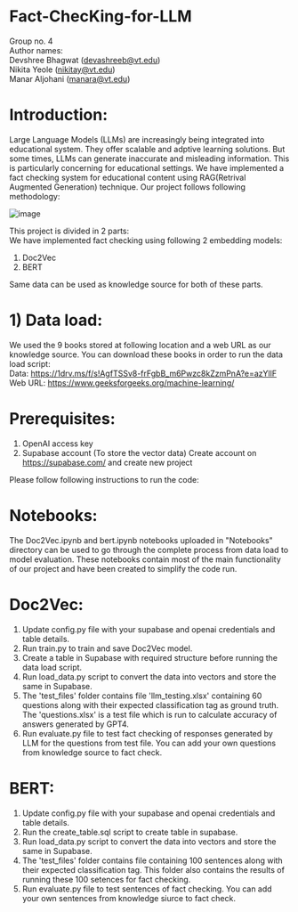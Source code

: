 # Fact-ChecKing-for-LLM
Group no. 4  
Author names:  
Devshree Bhagwat (devashreeb@vt.edu)  
Nikita Yeole (nikitay@vt.edu)  
Manar Aljohani (manara@vt.edu)  

# Introduction:<br>
Large Language Models (LLMs) are increasingly being integrated into educational system. They offer scalable and adptive learning solutions. But some times, LLMs can generate inaccurate and misleading information. This is particularly concerning for educational settings. We have implemented a fact checking system for educational content using RAG(Retrival Augmented Generation) technique. Our project follows following methodology:

![image](https://github.com/Devashree95/Fact-ChecKing-for-LLM/assets/122653285/23b106d7-3770-47e3-8bcb-7e415022963c)

This project is divided in 2 parts:  
We have implemented fact checking using following 2 embedding models:  
1. Doc2Vec  
2. BERT  

Same data can be used as knowledge source for both of these parts.  

# 1) Data load:<br>
We used the 9 books stored at following location and a web URL as our knowledge source. You can download these books in order to run the data load script:  
Data: https://1drv.ms/f/s!AgfTSSv8-frFgbB_m6Pwzc8kZzmPnA?e=azYllF  
Web URL: https://www.geeksforgeeks.org/machine-learning/  

# Prerequisites:  
1. OpenAI access key  
2. Supabase account (To store the vector data)
   Create account on https://supabase.com/ and create new project  

Please follow following instructions to run the code:  
# Notebooks:  
The Doc2Vec.ipynb and bert.ipynb notebooks uploaded in "Notebooks" directory can be used to go through the complete process from data load to model evaluation. These notebooks contain most of the main functionality of our project and have been created to simplify the code run.  

# Doc2Vec:  
1. Update config.py file with your supabase and openai credentials and table details.  
2. Run train.py to train and save Doc2Vec model.  
3. Create a table in Supabase with required structure before running the data load script.
4. Run load_data.py script to convert the data into vectors and store the same in Supabase.
5. The 'test_files' folder contains file 'llm_testing.xlsx' containing 60 questions along with their expected classification tag as ground truth. The 'questions.xlsx' is a test file which is run to calculate accuracy of answers generated by GPT4.
6. Run evaluate.py file to test fact checking of responses generated by LLM for the questions from test file. You can add your own questions from knowledge source to fact check.  

# BERT:  
1. Update config.py file with your supabase and openai credentials and table details.  
2. Run the create_table.sql script to create table in supabase.  
3. Run load_data.py script to convert the data into vectors and store the same in Supabase.  
4. The 'test_files' folder contains file containing 100 sentences along with their expected classification tag. This folder also contains the results of running these 100 setences for fact checking. 
5. Run evaluate.py file to test sentences of fact checking. You can add your own sentences from knowledge siurce to fact check.

   




